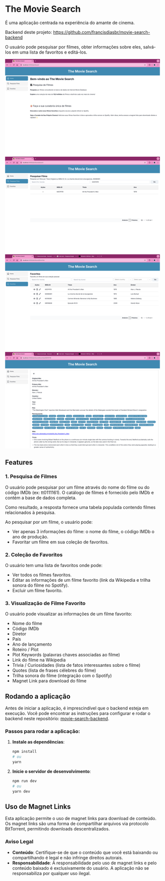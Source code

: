 # The Movie Search

É uma aplicação centrada na experiência do amante de cinema.

Backend deste projeto: https://github.com/francisdiasbr/movie-search-backend

O usuário pode pesquisar por filmes, obter informações sobre eles, salvá-los em uma lista de favoritos e editá-los.

![Home](public/home-page.png)
![Pesquisar Filme](public/search-page.png)
![Favoritos](public/favorites-page.png)
![Página de um filme favorito](public/favorite-page.png)

## Features

### 1. Pesquisa de Filmes

O usuário pode pesquisar por um filme através do nome do filme ou do código IMDb (ex: tt0111161). O catálogo de filmes é fornecido pelo IMDb e contém a base de dados completa.

Como resultado, a resposta fornece uma tabela populada contendo filmes relacionados à pesquisa.

Ao pesquisar por um filme, o usuário pode:

- Ver apenas 3 informações do filme: o nome do filme, o código IMDb o ano de produção.
- Favoritar um filme em sua coleção de favoritos.

### 2. Coleção de Favoritos

O usuário tem uma lista de favoritos onde pode:

- Ver todos os filmes favoritos.
- Editar as informações de um filme favorito (link da Wikipedia e trilha sonora do filme no Spotify).
- Excluir um filme favorito.

### 3. Visualização de Filme Favorito

O usuário pode visualizar as informações de um filme favorito:

- Nome do filme
- Código IMDb
- Diretor
- País
- Ano de lançamento
- Roteiro / Plot
- Plot Keywords (palavras chaves associadas ao filme)
- Link do filme na Wikipedia
- Trivia / Curiosidades (lista de fatos interessantes sobre o filme)
- Quotes (lista de frases célebres do filme)
- Trilha sonora do filme (integração com o Spotify)
- Magnet Link para download do filme

## Rodando a aplicação

Antes de iniciar a aplicação, é imprescindível que o backend esteja em execução. Você pode encontrar as instruções para configurar e rodar o backend neste repositório: [movie-search-backend](https://github.com/francisdiasbr/movie-search-backend).

### Passos para rodar a aplicação:

1. **Instale as dependências**:

   ```bash
   npm install
   # ou
   yarn
   ```

2. **Inicie o servidor de desenvolvimento**:
   ```bash
   npm run dev
   # ou
   yarn dev
   ```

## Uso de Magnet Links

Esta aplicação permite o uso de magnet links para download de conteúdo. Os magnet links são uma forma de compartilhar arquivos via protocolo BitTorrent, permitindo downloads descentralizados.

### Aviso Legal

- **Conteúdo**: Certifique-se de que o conteúdo que você está baixando ou compartilhando é legal e não infringe direitos autorais.
- **Responsabilidade**: A responsabilidade pelo uso de magnet links e pelo conteúdo baixado é exclusivamente do usuário. A aplicação não se responsabiliza por qualquer uso ilegal.
